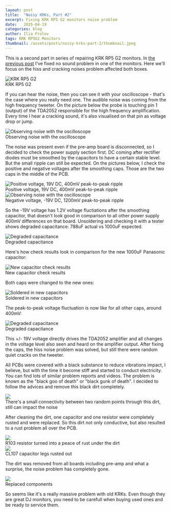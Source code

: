 ```yaml
---
layout: post
title:  "Noisy KRKs, Part #2"
excerpt: Fixing KRK RP5 G2 monitors noise problem
date:   2025-04-19
categories: blog
author: Ilia Frolov
tags: KRK RP5G2 Monitors
thumbnail: /assets/posts/noisy-krks-part-2/thumbnail.jpeg
---
```


This is a second part in series of repairing KRK RP5 G2 monitors. In [the previous post](/blog/noisy-krks-part-1) I've fixed no sound problem in one of the monitors. Here we'll focus on the hiss and cracking noises problem affected both boxes.

<div class="blogPostImage">
<img src="/assets/posts/noisy-krks-part-2/krk-rp5-g2.jpeg" alt="KRK RP5 G2"/>
<div class="blogPostImageTitle">KRK RP5 G2</div>
</div>

If you can hear the noise, then you can see it with your oscilloscope - that's the case where you really need one. The audible noise was coming from the high frequency tweeter. On the picture below the probe is touching pin 1 (output) of the TDA2052 responsible for the high frequency amplification. Every time I hear a cracking sound, it's also visualised on that pin as voltage drop or jump.

<div class="blogPostImage">
<img src="/assets/posts/noisy-krks-part-2/noise-with-the-osci.jpeg" alt="Observing noise with the oscilloscope"/>
<div class="blogPostImageTitle">Observing noise with the oscilloscope</div>
</div>

The noise was present even if the pre-amp board is disconnected, so I decided to check the power supply section first. DC coming after rectifier diodes must be smoothed by the capacitors to have a certain stable level. But the small ripple can still be expected. On the pictures below, I check the positive and negative voltages after the smoothing caps. Those are the two caps in the middle of the PCB.

<div class="blogPostImage">
<img src="/assets/posts/noisy-krks-part-2/capacitor-positive-good-smoothing-p2p.jpeg" alt="Positive voltage, 19V DC, 400mV peak-to-peak ripple"/>
<div class="blogPostImageTitle">Positive voltage, 19V DC, 400mV peak-to-peak ripple</div>
</div>

<div class="blogPostImage">
<img src="/assets/posts/noisy-krks-part-2/capacitor-negative-bad-smoothing-p2p.jpeg" alt="Observing noise with the oscilloscope"/>
<div class="blogPostImageTitle">Negative voltage, -19V DC, 1200mV peak-to-peak ripple</div>
</div>

So the -19V voltage has 1.2V voltage fluctiations after the smoothing capacitor, that doesn't look good in comparison to all other power supply 400mV differences on that board. Unsoldering and checking it with a tester shows degraded capacitance: 788uF actual vs 1000uF expected. 

<div class="blogPostImage">
<img src="/assets/posts/noisy-krks-part-2/bad-capacitor-check.jpeg" alt="Degraded capacitance"/>
<div class="blogPostImageTitle">Degraded capacitance</div>
</div>

Here's how check results look in comparison for the new 1000uF Panasonic capacitor:

<div class="blogPostImage">
<img src="/assets/posts/noisy-krks-part-2/new-capacitor-check.jpeg" alt="New capacitor check results"/>
<div class="blogPostImageTitle">New capacitor check results</div>
</div>

Both caps were changed to the new ones:

<div class="blogPostImage">
<img src="/assets/posts/noisy-krks-part-2/power-and-amp-board-new-caps.jpeg" alt="Soldered in new capacitors"/>
<div class="blogPostImageTitle">Soldered in new capacitors</div>
</div>

The peak-to-peak voltage fluctuation is now like for all other caps, around 400mV:

<div class="blogPostImage">
<img src="/assets/posts/noisy-krks-part-2/new-capacitor-negative-good-smoothing-p2p.jpeg" alt="Degraded capacitance"/>
<div class="blogPostImageTitle">Degraded capacitance</div>
</div>

This +/- 19V voltage directly drives the TDA2052 amplifier and all changes in the voltage level also seen and heard on the amplifier output. After fixing the caps, the hiss noise problem was solved, but still there were random quiet cracks on the tweeter.

All PCBs were covered with a black substance to reduce vibrations impact, I believe, but with the time it become stiff and started to conduct electricity. You can find lots of similar problem reports and videos. The problem is known as the "black goo of death" or "black gunk of death". I decided to follow the advices and remove this black dirt completely.

<div class="blogPostImage">
<img src="/assets/posts/noisy-krks-part-2/dirt-connectivity-1.jpeg" />
<div class="blogPostImageTitle">There's a small connectivity between two random points through this dirt, still can impact the noise</div>
</div>

After cleaning the dirt, one capacitor and one resistor were completely rusted and were replaced. So this dirt not only conductive, but also resulted to a rust problem all over the PCB.

<div class="blogPostImage">
<img src="/assets/posts/noisy-krks-part-2/dirty-pcb-1.jpeg" />
<div class="blogPostImageTitle">R103 resistor turned into a peace of rust under the dirt</div>
</div>

<div class="blogPostImage">
<img src="/assets/posts/noisy-krks-part-2/dirty-pcb-2.jpeg" />
<div class="blogPostImageTitle">CL107 capacitor legs rusted out</div>
</div>

The dirt was removed from all boards including pre-amp and what a surprise, the noise problem has completely gone. 

<div class="blogPostImage">
<img src="/assets/posts/noisy-krks-part-2/replaced-components.jpeg" />
<div class="blogPostImageTitle">Replaced components</div>
</div>

So seems like it's a really massive problem with old KRKs. Even though they are great DJ monitors, you need to be carefull when buying used ones and be ready to service them.